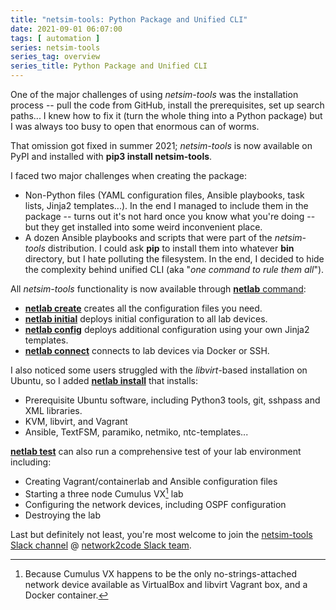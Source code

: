 ```yaml
---
title: "netsim-tools: Python Package and Unified CLI"
date: 2021-09-01 06:07:00
tags: [ automation ]
series: netsim-tools
series_tag: overview
series_title: Python Package and Unified CLI
---
```

One of the major challenges of using *netsim-tools* was the installation process -- pull the code from GitHub, install the prerequisites, set up search paths... I knew how to fix it (turn the whole thing into a Python package) but I was always too busy to open that enormous can of worms.

That omission got fixed in summer 2021; *netsim-tools* is now available on PyPI and installed with **pip3 install netsim-tools**.
<!--more-->
I faced two major challenges when creating the package:

* Non-Python files (YAML configuration files, Ansible playbooks, task lists, Jinja2 templates...). In the end I managed to include them in the package -- turns out it's not hard once you know what you're doing -- but they get installed into some weird inconvenient place.
* A dozen Ansible playbooks and scripts that were part of the *netsim-tools* distribution. I could ask **pip** to install them into whatever **bin** directory, but I hate polluting the filesystem. In the end, I decided to hide the complexity behind unified CLI (aka "*one command to rule them all*").

All *netsim-tools* functionality is now available through [**netlab** command](https://netsim-tools.readthedocs.io/en/latest/netlab/cli.html):

* **[netlab create](https://netsim-tools.readthedocs.io/en/latest/netlab/create.html)** creates all the configuration files you need.
* **[netlab initial](https://netsim-tools.readthedocs.io/en/latest/netlab/initial.html)** deploys initial configuration to all lab devices.
* **[netlab config](https://netsim-tools.readthedocs.io/en/latest/netlab/config.html)** deploys additional configuration using your own Jinja2 templates.
* **[netlab connect](https://netsim-tools.readthedocs.io/en/latest/netlab/connect.html)** connects to lab devices via Docker or SSH.

I also noticed some users struggled with the *libvirt*-based installation on Ubuntu, so I added **[netlab install](https://netsim-tools.readthedocs.io/en/latest/netlab/install.html)** that installs:

* Prerequisite Ubuntu software, including Python3 tools, git, sshpass and XML libraries.
* KVM, libvirt, and Vagrant
* Ansible, TextFSM, paramiko, netmiko, ntc-templates...

**[netlab test](https://netsim-tools.readthedocs.io/en/latest/netlab/test.html)** can also run a comprehensive test of your lab environment including:

* Creating Vagrant/containerlab and Ansible configuration files
* Starting a three node Cumulus VX[^1] lab
* Configuring the network devices, including OSPF configuration
* Destroying the lab

Last but definitely not least, you're most welcome to join the [netsim-tools Slack channel](https://networktocode.slack.com/archives/C022DQHK8BH) @ [network2code Slack team](https://slack.networktocode.com/).

[^1]: Because Cumulus VX happens to be the only no-strings-attached network device available as VirtualBox and libvirt Vagrant box, and a Docker container.